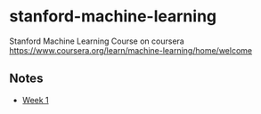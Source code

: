 # stanford-machine-learning
Stanford Machine Learning Course on coursera https://www.coursera.org/learn/machine-learning/home/welcome

## Notes
- [Week 1](Week-1/Notes-Weef-1.md)